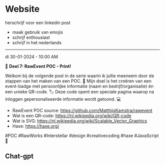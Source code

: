 # Website

herschrijf voor een linkedin post

- maak gebruik van emojis
- schrijf enthousiast
- schrijf in het nederlands

---

di 30-01-2024 - 10:00 AM

🚀 **Deel 7: RawEvent POC - Print!**

Welkom bij de volgende post in de serie waarin ik jullie meeneem door de stappen van het maken van een POC. 🎉 Mijn doel is het creëren van een event-badge met persoonlijke informatie (naam en bedrijf/organisatie) én een unieke QR-code. 🏷️ Deze code opent een speciale pagina waarop na inloggen gepersonaliseerde informatie wordt getoond. 💻

- RawEvent POC source: https://github.com/MatthijsKamstra/rawevent
- Wat is een QR-code: https://nl.wikipedia.org/wiki/QR-code
- Wat is SVG: https://nl.wikipedia.org/wiki/Scalable_Vector_Graphics
- Haxe: https://haxe.org/

#POC #RawWorks #Interstellar #design #creativecoding #haxe #JavaScript 🚀

## Chat-gpt

